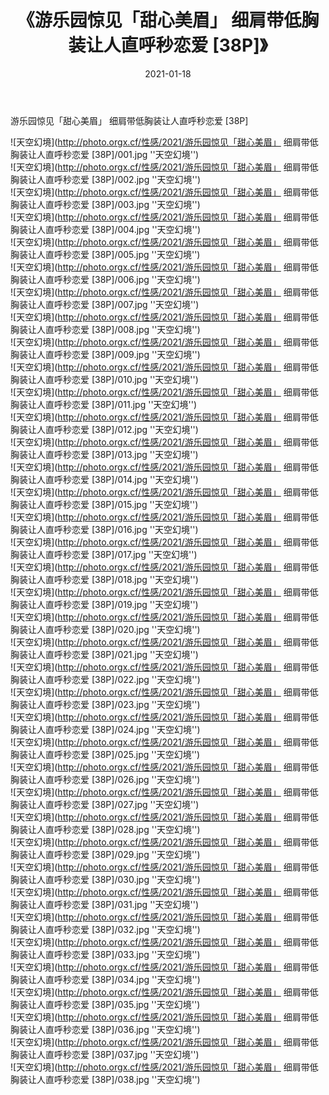 ﻿---
layout: post
title:  《游乐园惊见「甜心美眉」 细肩带低胸装让人直呼秒恋爱 [38P]》
date:   2021-01-18
img: http://photo.orgx.cf/性感/2021/游乐园惊见「甜心美眉」 细肩带低胸装让人直呼秒恋爱 [38P]/000.jpg
tags: [美女, 性感, 泳衣]
---

游乐园惊见「甜心美眉」 细肩带低胸装让人直呼秒恋爱 [38P]



![天空幻境](http://photo.orgx.cf/性感/2021/游乐园惊见「甜心美眉」 细肩带低胸装让人直呼秒恋爱 [38P]/001.jpg ''天空幻境'') <br>
![天空幻境](http://photo.orgx.cf/性感/2021/游乐园惊见「甜心美眉」 细肩带低胸装让人直呼秒恋爱 [38P]/002.jpg ''天空幻境'') <br>
![天空幻境](http://photo.orgx.cf/性感/2021/游乐园惊见「甜心美眉」 细肩带低胸装让人直呼秒恋爱 [38P]/003.jpg ''天空幻境'') <br>
![天空幻境](http://photo.orgx.cf/性感/2021/游乐园惊见「甜心美眉」 细肩带低胸装让人直呼秒恋爱 [38P]/004.jpg ''天空幻境'') <br>
![天空幻境](http://photo.orgx.cf/性感/2021/游乐园惊见「甜心美眉」 细肩带低胸装让人直呼秒恋爱 [38P]/005.jpg ''天空幻境'') <br>
![天空幻境](http://photo.orgx.cf/性感/2021/游乐园惊见「甜心美眉」 细肩带低胸装让人直呼秒恋爱 [38P]/006.jpg ''天空幻境'') <br>
![天空幻境](http://photo.orgx.cf/性感/2021/游乐园惊见「甜心美眉」 细肩带低胸装让人直呼秒恋爱 [38P]/007.jpg ''天空幻境'') <br>
![天空幻境](http://photo.orgx.cf/性感/2021/游乐园惊见「甜心美眉」 细肩带低胸装让人直呼秒恋爱 [38P]/008.jpg ''天空幻境'') <br>
![天空幻境](http://photo.orgx.cf/性感/2021/游乐园惊见「甜心美眉」 细肩带低胸装让人直呼秒恋爱 [38P]/009.jpg ''天空幻境'') <br>
![天空幻境](http://photo.orgx.cf/性感/2021/游乐园惊见「甜心美眉」 细肩带低胸装让人直呼秒恋爱 [38P]/010.jpg ''天空幻境'') <br>
![天空幻境](http://photo.orgx.cf/性感/2021/游乐园惊见「甜心美眉」 细肩带低胸装让人直呼秒恋爱 [38P]/011.jpg ''天空幻境'') <br>
![天空幻境](http://photo.orgx.cf/性感/2021/游乐园惊见「甜心美眉」 细肩带低胸装让人直呼秒恋爱 [38P]/012.jpg ''天空幻境'') <br>
![天空幻境](http://photo.orgx.cf/性感/2021/游乐园惊见「甜心美眉」 细肩带低胸装让人直呼秒恋爱 [38P]/013.jpg ''天空幻境'') <br>
![天空幻境](http://photo.orgx.cf/性感/2021/游乐园惊见「甜心美眉」 细肩带低胸装让人直呼秒恋爱 [38P]/014.jpg ''天空幻境'') <br>
![天空幻境](http://photo.orgx.cf/性感/2021/游乐园惊见「甜心美眉」 细肩带低胸装让人直呼秒恋爱 [38P]/015.jpg ''天空幻境'') <br>
![天空幻境](http://photo.orgx.cf/性感/2021/游乐园惊见「甜心美眉」 细肩带低胸装让人直呼秒恋爱 [38P]/016.jpg ''天空幻境'') <br>
![天空幻境](http://photo.orgx.cf/性感/2021/游乐园惊见「甜心美眉」 细肩带低胸装让人直呼秒恋爱 [38P]/017.jpg ''天空幻境'') <br>
![天空幻境](http://photo.orgx.cf/性感/2021/游乐园惊见「甜心美眉」 细肩带低胸装让人直呼秒恋爱 [38P]/018.jpg ''天空幻境'') <br>
![天空幻境](http://photo.orgx.cf/性感/2021/游乐园惊见「甜心美眉」 细肩带低胸装让人直呼秒恋爱 [38P]/019.jpg ''天空幻境'') <br>
![天空幻境](http://photo.orgx.cf/性感/2021/游乐园惊见「甜心美眉」 细肩带低胸装让人直呼秒恋爱 [38P]/020.jpg ''天空幻境'') <br>
![天空幻境](http://photo.orgx.cf/性感/2021/游乐园惊见「甜心美眉」 细肩带低胸装让人直呼秒恋爱 [38P]/021.jpg ''天空幻境'') <br>
![天空幻境](http://photo.orgx.cf/性感/2021/游乐园惊见「甜心美眉」 细肩带低胸装让人直呼秒恋爱 [38P]/022.jpg ''天空幻境'') <br>
![天空幻境](http://photo.orgx.cf/性感/2021/游乐园惊见「甜心美眉」 细肩带低胸装让人直呼秒恋爱 [38P]/023.jpg ''天空幻境'') <br>
![天空幻境](http://photo.orgx.cf/性感/2021/游乐园惊见「甜心美眉」 细肩带低胸装让人直呼秒恋爱 [38P]/024.jpg ''天空幻境'') <br>
![天空幻境](http://photo.orgx.cf/性感/2021/游乐园惊见「甜心美眉」 细肩带低胸装让人直呼秒恋爱 [38P]/025.jpg ''天空幻境'') <br>
![天空幻境](http://photo.orgx.cf/性感/2021/游乐园惊见「甜心美眉」 细肩带低胸装让人直呼秒恋爱 [38P]/026.jpg ''天空幻境'') <br>
![天空幻境](http://photo.orgx.cf/性感/2021/游乐园惊见「甜心美眉」 细肩带低胸装让人直呼秒恋爱 [38P]/027.jpg ''天空幻境'') <br>
![天空幻境](http://photo.orgx.cf/性感/2021/游乐园惊见「甜心美眉」 细肩带低胸装让人直呼秒恋爱 [38P]/028.jpg ''天空幻境'') <br>
![天空幻境](http://photo.orgx.cf/性感/2021/游乐园惊见「甜心美眉」 细肩带低胸装让人直呼秒恋爱 [38P]/029.jpg ''天空幻境'') <br>
![天空幻境](http://photo.orgx.cf/性感/2021/游乐园惊见「甜心美眉」 细肩带低胸装让人直呼秒恋爱 [38P]/030.jpg ''天空幻境'') <br>
![天空幻境](http://photo.orgx.cf/性感/2021/游乐园惊见「甜心美眉」 细肩带低胸装让人直呼秒恋爱 [38P]/031.jpg ''天空幻境'') <br>
![天空幻境](http://photo.orgx.cf/性感/2021/游乐园惊见「甜心美眉」 细肩带低胸装让人直呼秒恋爱 [38P]/032.jpg ''天空幻境'') <br>
![天空幻境](http://photo.orgx.cf/性感/2021/游乐园惊见「甜心美眉」 细肩带低胸装让人直呼秒恋爱 [38P]/033.jpg ''天空幻境'') <br>
![天空幻境](http://photo.orgx.cf/性感/2021/游乐园惊见「甜心美眉」 细肩带低胸装让人直呼秒恋爱 [38P]/034.jpg ''天空幻境'') <br>
![天空幻境](http://photo.orgx.cf/性感/2021/游乐园惊见「甜心美眉」 细肩带低胸装让人直呼秒恋爱 [38P]/035.jpg ''天空幻境'') <br>
![天空幻境](http://photo.orgx.cf/性感/2021/游乐园惊见「甜心美眉」 细肩带低胸装让人直呼秒恋爱 [38P]/036.jpg ''天空幻境'') <br>
![天空幻境](http://photo.orgx.cf/性感/2021/游乐园惊见「甜心美眉」 细肩带低胸装让人直呼秒恋爱 [38P]/037.jpg ''天空幻境'') <br>
![天空幻境](http://photo.orgx.cf/性感/2021/游乐园惊见「甜心美眉」 细肩带低胸装让人直呼秒恋爱 [38P]/038.jpg ''天空幻境'') <br>